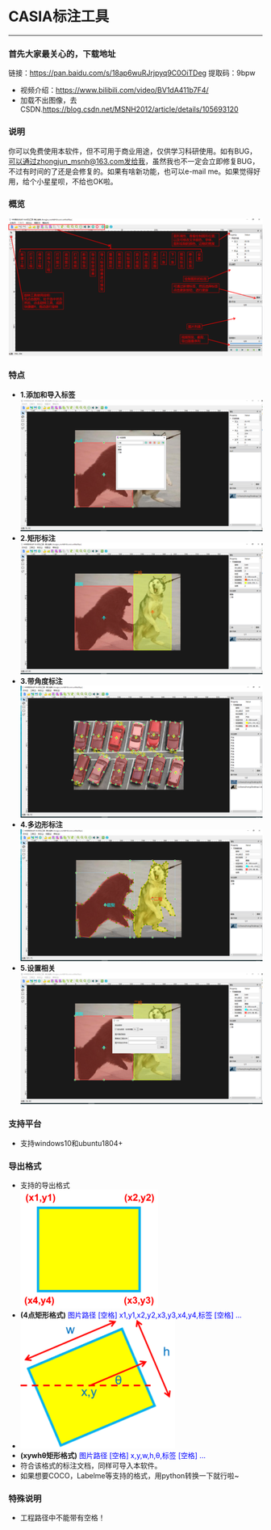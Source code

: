 # CASIA标注工具
---
### 首先大家最关心的，下载地址
链接：https://pan.baidu.com/s/18ap6wuRJrjpyq9C0OiTDeg 
提取码：9bpw 
- 视频介绍：https://www.bilibili.com/video/BV1dA411b7F4/
- 加载不出图像，去CSDN.https://blog.csdn.net/MSNH2012/article/details/105693120
### 说明
你可以免费使用本软件，但不可用于商业用途，仅供学习科研使用。如有BUG，可以通过zhongjun_msnh@163.com发给我，虽然我也不一定会立即修复BUG，不过有时间的了还是会修复的。如果有啥新功能，也可以e-mail me。如果觉得好用，给个小星星呗，不给也OK啦。
### 概览
![](img/overview.png)
### 特点
- **1.添加和导入标签**
![](img/add_label.png)
- **2.矩形标注**
![](img/rect.png)
- **3.带角度标注**
![](img/rect_with_angle.png)
- **4.多边形标注**
![](img/poly.png)
- **5.设置相关**
![](img/setting.png)
### 支持平台
- 支持windows10和ubuntu1804+
### 导出格式
- 支持的导出格式<br/>
![](img/Box.png)
- **(4点矩形格式)** <font color=#0000ff> 图片路径 [空格] x1,y1,x2,y2,x3,y3,x4,y4,标签 [空格] ... </font>
- ![](img/rotate.png)
- **(xywhθ矩形格式)** <font color=#0000ff> 图片路径 [空格] x,y,w,h,θ,标签 [空格] ... </font>
- 符合该格式的标注文档，同样可导入本软件。
- 如果想要COCO，Labelme等支持的格式，用python转换一下就行啦~
### 特殊说明
- 工程路径中不能带有空格！
